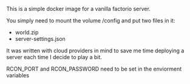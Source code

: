 This is a simple docker image for a vanilla factorio server.

You simply need to mount the volume /config and put two files in it:
- world.zip
- server-settings.json

It was written with cloud providers in mind to save me time deploying a server each time I decide to play a bit.

RCON_PORT and RCON_PASSWORD need to be set in the enviorment variables